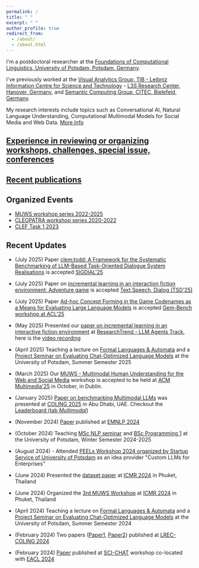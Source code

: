 ```yaml
---
permalink: /
title: " "
excerpt: " "
author_profile: true
redirect_from: 
  - /about/
  - /about.html
---
```



I'm a postdoctoral researcher at the <a href="https://clp.ling.uni-potsdam.de/" target="_blank">Foundations of Computational Linguistics, University of Potsdam, Potsdam, Germany</a>. 

I've previously worked at the [Visual Analytics Group, TIB - Leibniz Information Centre for Science and Technology](https://www.tib.eu/en/research-development/research-groups-and-labs/visual-analytics) - [L3S Research Center, Hanover, Germany](https://www.l3s.de/), and [Semantic Computing Group, CITEC, Bielefeld, Germany](http://sc.cit-ec.uni-bielefeld.de).




My research interests include topics such as Conversational AI, Natural Language Understanding, Computational Multimodal Models for Social Media and Web Data. [More Info](https://sherzod-hakimov.github.io/research/)


## [Experience in reviewing or organizing workshops, challenges, special issue, conferences](/research/conference-journal-reviews)

## [Recent publications](/publications)

## Organized Events
- [MUWS workshop series 2022-2025](https://muws-workshop.github.io/)
- [CLEOPATRA workshop series 2020-2022](https://cleopatra-workshop.l3s.uni-hannover.de/)
- [CLEF Task 1 2023](https://checkthat.gitlab.io/clef2023/task1/)


## Recent Updates

- (July 2025) Paper [clem:todd: A Framework for the Systematic Benchmarking of LLM-Based Task-Oriented Dialogue System Realisations](https://arxiv.org/pdf/2505.05445) is accepted [SIGDIAL'25](https://2025.sigdial.org/)

- (July 2025) Paper on [incremental learning in an interaction fiction environment: Adventure game](https://arxiv.org/pdf/2502.11733) is accepted [Text,Speech, Dialog (TSD'25)](https://www.kiv.zcu.cz/tsd2025/index.php)

- (July 2025) Paper [Ad-hoc Concept Forming in the Game Codenames as a Means for Evaluating Large Language Models](https://arxiv.org/pdf/2502.11707) is accepted [Gem-Bench workshop at ACL'25](https://gem-benchmark.com/workshop)


- (May 2025) Presented our [paper on incremental learning in an interactive fiction environment](https://arxiv.org/pdf/2502.11733) at [ResearchTrend - LLM Agents Track](https://researchtrend.ai/social-events/researchtrend-connect-llmag-vlm-fedml), here is the [video recording](https://youtu.be/3llyAwB3oug?t=973)

- (April 2025) Teaching a lecture on [Formal Languages & Automata](https://sherzod-hakimov.github.io/teaching/2025-summer-teaching-1) and a [Project Seminar on Evaluating Chat-Optimized Language Models](https://sherzod-hakimov.github.io/teaching/2025-summer-teaching-2) at the University of Potsdam, Summer Semester 2025

- (March 2025) Our [MUWS - Multimodal Human Understanding for the Web and Social Media](https://muws-workshop.github.io/) workshop is accepted to be held at [ACM Multimedia'25](https://acmmm2025.org/) in October, in Dublin.

- (January 2025) [Paper on benchmarking Multimodal LLMs](https://aclanthology.org/2025.coling-main.381/) was presented at [COLING 2025](https://coling2025.org/) in Abu Dhabi, UAE. Checkout the [Leaderboard (tab *Multimodal*)](https://huggingface.co/spaces/colab-potsdam/clem-leaderboard)

- (November 2024) [Paper](https://aclanthology.org/2024.findings-emnlp.652) published at [EMNLP 2024](https://2024.emnlp.org/)

- (October 2024) Teaching [MSc NLP seminar](https://sherzod-hakimov.github.io/teaching/2024-winter-teaching-1) and [BSc Programming 1](https://sherzod-hakimov.github.io/teaching/2024-winter-teaching-2) at the University of Potsdam, Winter Semester 2024-2025

- (August 2024) - Attended [PEELx Workshop 2024 organized by Startup Service of University of Potsdam](https://www.linkedin.com/posts/startup-service-uni-potsdam_potsdamtransfer-startupservice-peelx2024-activity-7237854532922220544-y-dT/) as an idea provider "Custom LLMs for Enterprises"

- (June 2024) Presented the [dataset paper](https://arxiv.org/pdf/2306.12886.pdf) at [ICMR 2024](http://icmr2024.org/) in Phuket, Thailand

- (June 2024) Organized the [3rd MUWS Workshop](https://muws-workshop.github.io/program) at [ICMR 2024](http://icmr2024.org/) in Phuket, Thailand

- (April 2024) Teaching a lecture on [Formal Languages & Automata](https://sherzod-hakimov.github.io/teaching/2024-summer-teaching-1) and a [Project Seminar on Evaluating Chat-Optimized Language Models](https://sherzod-hakimov.github.io/teaching/2024-summer-teaching-2) at the University of Potsdam, Summer Semester 2024

- (February 2024) Two papers ([Paper1](https://arxiv.org/pdf/2404.01753.pdf), [Paper2](https://arxiv.org/pdf/2403.17497.pdf)) published at [LREC-COLING 2024](https://lrec-coling-2024.org/)

- (February 2024) [Paper](https://aclanthology.org/2024.scichat-1.4.pdf) published at [SCI-CHAT](https://sites.google.com/view/dialogue-evaluation/) workshop co-located with [EACL 2024](https://2024.eacl.org/)

<!--
- (December 2023) Our paper [clembench: A Framework for the Systematic Evaluation of Chat-Optimized Language Models as Conversational Agents](https://clembench.github.io/) is published at [EMNLP 2023](https://2023.emnlp.org/) - Checkout the [clembench Leaderboard](https://huggingface.co/spaces/colab-potsdam/clem-leaderboard)

- (October 2023) Organized the [2nd MUWS Workshop](https://muws-workshop.github.io/previous/2023/) co-located with [CIKM 2023](https://uobevents.eventsair.com/cikm2023/) in Birmingham, UK

- (October 2023) Teaching NLP [MSc seminar](https://sherzod-hakimov.github.io/teaching/2023-winter-teaching-1) and [BSc seminar](https://sherzod-hakimov.github.io/teaching/2023-winter-teaching-2) at the University of Potsdam, Winter Semester 2023-2024

- (July 2023) Two papers published at [ACL 2023](https://2023.aclweb.org/): [Paper 1](https://aclanthology.org/2023.findings-acl.894.pdf) & [Paper 2](https://arxiv.org/pdf/2305.12880.pdf)

- (April 2023) Teaching a lecture on [Formal Languages & Automata](https://sherzod-hakimov.github.io/teaching/2023-summer-teaching-1) and a [Project Seminar on Building Explainable ML Models](https://sherzod-hakimov.github.io/teaching/2023-summer-teaching-2) at the University of Potsdam, Summer Semester 2023

- (January 2023) Co-organizer of <a href="https://web.archive.org/web/20230928141911/https://checkthat.gitlab.io/clef2023/task1/">CLEF CheckThat! Task 1 - Multimodal Claim Detection in Twitter</a>

- (October 2022) Teaching NLP [lecture](https://sherzod-hakimov.github.io/teaching/2022-winter-teaching-2) and [seminar](https://sherzod-hakimov.github.io/teaching/2022-winter-teaching-1) at the University of Potsdam, Winter Semester 2022-2023

- (September 2022) Joined [University of Potsdam, Computational Linguistics](https://clp.ling.uni-potsdam.de/) as a postdoctoral researcher

- (April 2022) Organized the [3rd CLEOPATRA Workshop](http://cleopatra-workshop.l3s.uni-hannover.de/) co-located with The Web Conference (WWW) 2022

- (April 2022) Organized the [1st MUWS Workshop](https://muws-workshop.github.io/2022-program.html) co-located with The Web Conference (WWW) 2022

- (April 2021) Organized the [2nd CLEOPATRA Workshop](https://cleopatra-workshop.l3s.uni-hannover.de/index.php/previous-editions/cleopatra-2021/), co-located with The Web Conference (WWW) 2021

- (June 2020) Organized the [1st CLEOPATRA Workshop](https://cleopatra-workshop.l3s.uni-hannover.de/index.php/previous-editions/cleopatra-2020/), co-located with Extended Semantic Web Conference (ESWC) 2020

- (September 2019) Joined [TIB, Visual Analytics](https://www.tib.eu/en/research-development/research-groups-and-labs/visual-analytics) and [CLEOPATRA Project- Marie Skłodowska-Curie Innovative Training Network](https://cleopatra-project.eu/) as a postdoctoral researcher

- (May 2019) Received the doctoral degree (Dr. rer. nat) with a grade *magna cum laude* for the dissertation: [Learning Multilingual Semantic Parsers for Question Answering over Linked Data. A comparison of neural and probabilistic graphical model architectures](https://pub.uni-bielefeld.de/download/2935619/2935620/Sherzod_Hakimov_PhD_Dissertation.pdf), supervised by [Philipp Cimiano](http://sc.cit-ec.uni-bielefeld.de/team/philipp-cimiano/), Bielefeld University, Germany. 

-->